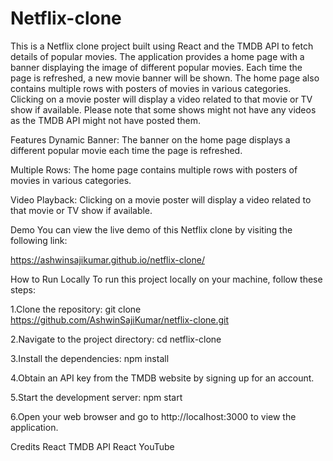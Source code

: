 # Netflix-clone
This is a Netflix clone project built using React and the TMDB API to fetch details of popular movies. The application provides a home page with a banner displaying the image of different popular movies. Each time the page is refreshed, a new movie banner will be shown. The home page also contains multiple rows with posters of movies in various categories. Clicking on a movie poster will display a video related to that movie or TV show if available. Please note that some shows might not have any videos as the TMDB API might not have posted them.

Features
Dynamic Banner: The banner on the home page displays a different popular movie each time the page is refreshed.

Multiple Rows: The home page contains multiple rows with posters of movies in various categories.

Video Playback: Clicking on a movie poster will display a video related to that movie or TV show if available.

Demo
You can view the live demo of this Netflix clone by visiting the following link:

https://ashwinsajikumar.github.io/netflix-clone/

How to Run Locally
To run this project locally on your machine, follow these steps:

1.Clone the repository:
git clone https://github.com/AshwinSajiKumar/netflix-clone.git

2.Navigate to the project directory:
cd netflix-clone

3.Install the dependencies:
npm install

4.Obtain an API key from the TMDB website by signing up for an account.

5.Start the development server:
npm start

6.Open your web browser and go to http://localhost:3000 to view the application.

Credits
React
TMDB API
React YouTube
